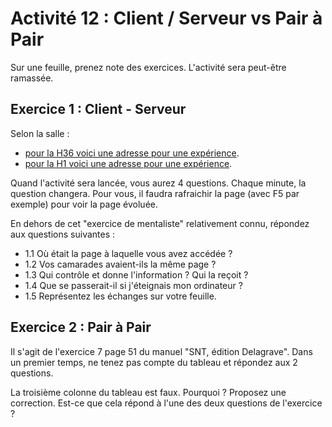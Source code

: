 # Activité 12 : Client / Serveur vs Pair à Pair

Sur une feuille, prenez note des exercices. L'activité sera peut-être ramassée. 

## Exercice 1 : Client - Serveur

Selon la salle : 
 - [pour la H36 voici une adresse pour une expérience](http://172.22.241.123/snt/). 
 - [pour la H1 voici une adresse pour une expérience](http://172.22.000.000/snt/). 
 
Quand l'activité sera lancée, vous aurez 4 questions. Chaque minute, la question changera. Pour vous, il faudra rafraichir la page (avec F5 par exemple) pour voir la page évoluée. 

En dehors de cet "exercice de mentaliste" relativement connu, répondez aux questions suivantes : 
- 1.1 Où était la page à laquelle vous avez accédée ? 
- 1.2 Vos camarades avaient-ils la même page ? 
- 1.3 Qui contrôle et donne l'information ? Qui la reçoit ? 
- 1.4 Que se passerait-il si j'éteignais mon ordinateur ?
- 1.5 Représentez les échanges sur votre feuille.

## Exercice 2 : Pair à Pair 

Il s'agit de l'exercice 7 page 51 du manuel "SNT, édition Delagrave". Dans un premier temps, ne tenez pas compte du tableau et répondez aux 2 questions. 

La troisième colonne du tableau est faux. Pourquoi ? Proposez une correction. Est-ce que cela répond à l'une des deux questions de l'exercice ? 
